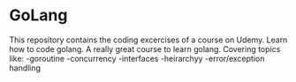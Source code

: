 # GoLang
This repository contains the coding excercises of a course on Udemy.
Learn how to code golang. A really great course to learn golang.
Covering topics like: 
 -goroutine
 -concurrency
 -interfaces
 -heirarchyy
 -error/exception handling
